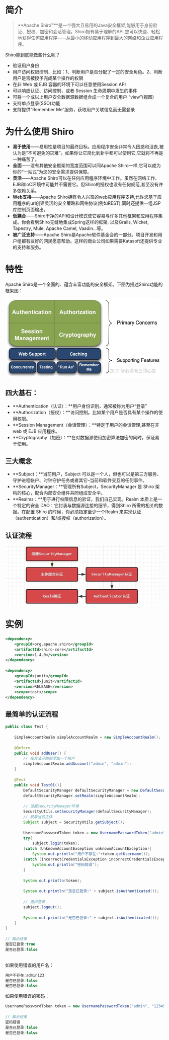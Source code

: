 # 简介

> **Apache Shiro™**是一个强大且易用的Java安全框架,能够用于身份验证、授权、加密和会话管理。Shiro拥有易于理解的API,您可以快速、轻松地获得任何应用程序——从最小的移动应用程序到最大的网络和企业应用程序。

Shiro能到底能做些什么呢？

- 验证用户身份
- 用户访问权限控制，比如：1、判断用户是否分配了一定的安全角色。2、判断用户是否被授予完成某个操作的权限
- 在非 Web 或 EJB 容器的环境下可以任意使用Session API
- 可以响应认证、访问控制，或者 Session 生命周期中发生的事件
- 可将一个或以上用户安全数据源数据组合成一个复合的用户 “view”(视图)
- 支持单点登录(SSO)功能
- 支持提供“Remember Me”服务，获取用户关联信息而无需登录

# 为什么使用 Shiro

- **易于使用**——易用性是项目的最终目标。应用程序安全非常令人困惑和沮丧,被认为是“不可避免的灾难”。如果你让它简化到新手都可以使用它,它就将不再是一种痛苦了。
- **全面**——没有其他安全框架的宽度范围可以同Apache Shiro一样,它可以成为你的“一站式”为您的安全需求提供保障。
- **灵活**——Apache Shiro可以在任何应用程序环境中工作。虽然在网络工作、EJB和IoC环境中可能并不需要它。但Shiro的授权也没有任何规范,甚至没有许多依赖关系。
- **Web支持**——Apache Shiro拥有令人兴奋的web应用程序支持,允许您基于应用程序的url创建灵活的安全策略和网络协议(例如REST),同时还提供一组JSP库控制页面输出。
- **低耦合**——Shiro干净的API和设计模式使它容易与许多其他框架和应用程序集成。你会看到Shiro无缝地集成Spring这样的框架, 以及Grails, Wicket, Tapestry, Mule, Apache Camel, Vaadin…等。
- **被广泛支持**——Apache Shiro是Apache软件基金会的一部分。项目开发和用户组都有友好的网民愿意帮助。这样的商业公司如果需要Katasoft还提供专业的支持和服务。

# 特性



Apache Shiro是一个全面的、蕴含丰富功能的安全框架。下图为描述Shiro功能的框架图：

![img](../../image/v2-e72930a8351ccf1590779ea87ac5cb65_720w.jpg)

## 四大基石：

- **Authentication（认证）：**用户身份识别，通常被称为用户“登录”
- **Authorization（授权）：**访问控制。比如某个用户是否具有某个操作的使用权限。
- **Session Management（会话管理）：**特定于用户的会话管理,甚至在非web 或 EJB 应用程序。
- **Cryptography（加密）：**在对数据源使用加密算法加密的同时，保证易于使用。



## 三大概念

- **Subject：**当前用户，Subject 可以是一个人，但也可以是第三方服务、守护进程帐户、时钟守护任务或者其它–当前和软件交互的任何事件。
- **SecurityManager：**管理所有Subject，SecurityManager 是 Shiro 架构的核心，配合内部安全组件共同组成安全伞。
- **Realms：**用于进行权限信息的验证，我们自己实现。Realm 本质上是一个特定的安全 DAO：它封装与数据源连接的细节，得到Shiro 所需的相关的数据。在配置 Shiro 的时候，你必须指定至少一个Realm 来实现认证（authentication）和/或授权（authorization）。



## 认证流程

![image-20200705125909373](../../image/image-20200705125909373.png)



# 实例

```xml
<dependency>
    <groupId>org.apache.shiro</groupId>
    <artifactId>shiro-core</artifactId>
    <version>1.4.0</version>
</dependency>

<dependency>
    <groupId>junit</groupId>
    <artifactId>junit</artifactId>
    <version>RELEASE</version>
    <scope>test</scope>
</dependency>
```



## 最简单的认证流程

```java
public class Test {

    SimpleAccountRealm simpleAccountRealm = new SimpleAccountRealm();

    @Before
    public void addUser() {
        // 在方法开始前添加一个用户
        simpleAccountRealm.addAccount("admin", "admin");
    }

    @Test
    public void Test01(){
        DefaultSecurityManager defaultSecurityManager = new DefaultSecurityManager();
        defaultSecurityManager.setRealm(simpleAccountRealm);
		
        // 设置SecurityManager环境
        SecurityUtils.setSecurityManager(defaultSecurityManager); 
        // 获取当前主体
        Subject subject = SecurityUtils.getSubject(); 

        UsernamePasswordToken token = new UsernamePasswordToken("admin", "admin");
        try{
            subject.login(token);
        }catch (UnknownAccountException unknownAccountException){
            System.out.println("用户不存在:"+token.getUsername());
        }catch (IncorrectCredentialsException incorrectCredentialsException){
            System.out.println("密码错误");
        }

        System.out.println(token);

        System.out.println("是否已登录:" + subject.isAuthenticated()); 
        
        // 退出登录
        subject.logout(); 

        System.out.println("是否已登录:" + subject.isAuthenticated()); 
    }
}

// 输出结果
是否已登录:true
是否已登录:false
   
```



 如果使用错误的用户名：

```java
用户不存在:admin123
是否已登录:false
是否已登录:false
```



 如果使用错误的密码：

```java
UsernamePasswordToken token = new UsernamePasswordToken("admin", "123456");

// 输出结果
密码错误
是否已登录:false
是否已登录:false
```



